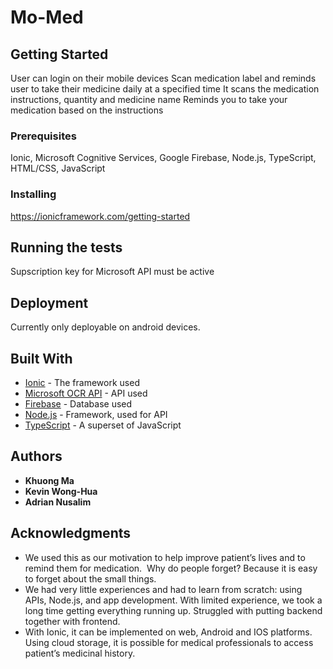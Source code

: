 # Mo-Med



## Getting Started

User can login on their mobile devices
Scan medication label and reminds user to take their medicine daily at a specified time
It scans the medication instructions, quantity and medicine name
Reminds you to take your medication based on the instructions

### Prerequisites

Ionic, Microsoft Cognitive Services, Google Firebase, Node.js, TypeScript, HTML/CSS, JavaScript

### Installing

https://ionicframework.com/getting-started

## Running the tests

Supscription key for Microsoft API must be active

## Deployment

Currently only deployable on android devices.

## Built With

* [Ionic](https://ionicframework.com) - The framework used
* [Microsoft OCR API](https://azure.microsoft.com/en-us/services/cognitive-services/) - API used
* [Firebase](https://firebase.google.com/?gclid=CjwKCAiA1rPyBRAREiwA1UIy8Csyf3EE2yIbkCMkV9YQaZHYkxPhwbIlNrNde0lXAXKAex8ti3-3BxoCr_0QAvD_BwE) - Database used
* [Node.js](https://nodejs.org/en/docs/) - Framework, used for API
* [TypeScript](https://www.typescriptlang.org/docs/home.html) - A superset of JavaScript 

## Authors

* **Khuong Ma**
* **Kevin Wong-Hua**
* **Adrian Nusalim**

## Acknowledgments

* We used this as our motivation to help improve patient’s lives and to remind them for medication. 
 Why do people forget? Because it is easy to forget about the small things.
* We had very little experiences and had to learn from scratch: using APIs, Node.js, and app development.
With limited experience, we took a long time getting everything running up.
Struggled with putting backend together with frontend.
* With Ionic, it can be implemented on web, Android and IOS platforms. 
Using cloud storage, it is possible for medical professionals to access patient’s medicinal history.


